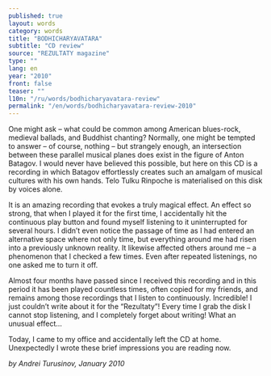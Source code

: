 ```yaml
---
published: true
layout: words
category: words
title: "BODHICHARYAVATARA"
subtitle: "CD review"
source: "REZULTATY magazine"
type: ""
lang: en
year: "2010"
front: false
teaser: ""
l10n: "/ru/words/bodhicharyavatara-review"
permalink: "/en/words/bodhicharyavatara-review-2010"
---
```


One might ask – what could be common among American blues-rock, medieval ballads, and Buddhist chanting? Normally, one might be tempted to answer – of course, nothing – but strangely enough, an intersection between these parallel musical planes does exist in the figure of Anton Batagov. I would never have believed this possible, but here on this CD is a recording in which Batagov effortlessly creates such an amalgam of musical cultures with his own hands. Telo Tulku Rinpoche is materialised on this disk by voices alone.

It is an amazing recording that evokes a truly magical effect. An effect so strong, that when I played it for the first time, I accidentally hit the continuous play button and found myself listening to it uninterrupted for several hours. I didn’t even notice the passage of time as I had entered an alternative space where not only time, but everything around me had risen into a previously unknown reality. It likewise affected others around me – a phenomenon that I checked a few times. Even after repeated listenings, no one asked me to turn it off.

Almost four months have passed since I received this recording and in this period it has been played countless times, often copied for my friends, and remains among those recordings that I listen to continuously. Incredible! I just couldn’t write about it for the “Rezultaty”! Every time I grab the disk I cannot stop listening, and I completely forget about writing! What an unusual effect…

Today, I came to my office and accidentally left the CD at home. Unexpectedly I wrote these brief impressions you are reading now.

_by Andrei Turusinov, January 2010_